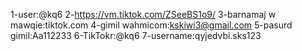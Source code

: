 1-user:@kq6
2-https://vm.tiktok.com/ZSeeBS1o9/
3-barnamaj w mawqie:tiktok.com
4-gimil wahmicom:kskiwi3@gmail.com
5-pasurd gimil:Aa112233
6-TikTokr:@kq6
7-username:qyjedvbi.sks123

